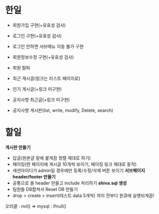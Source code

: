 # 한일
- 회원가입 구현(+유효성 검사)
- 로그인 구현(+유효성 검사)
- 로그인 안하면 서브메뉴 이동 불가 구현
- 회원정보수정 구현(+유효성 검사)
- 회원 탈퇴
- 최근 게시글(링크는 리스트 페이지로)
- 인기 게시글(+링크 미구현)
- 공지사항 최근글(+링크 미구현)

- 공지사항 게시판(list, write, modify, Delete, search)

# 할일
**게시판 만들기**
- 답글(원본글 밑에 붙게끔 정렬 제대로 하기)
- 페이징(한 페이지에 게시글 10개씩 보이기, 페이징 링크 제대로 동작)
- 세션아이디가 admin일 경우에만 등록/수정/삭제 버튼 보이기
**서브페이지 header/footer 만들기**
- 공통으로 쓸 header 만들고 include 처리하기
**shiva.sql 생성** 
- 팀원들 DB합쳐서 Reset DB 만들기
- drop > create > insert(테스트 data 5개씩) 까지 전부다 원큐에 실행되게끔!

오라클 : nvl() => mysql : ifnull()





